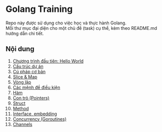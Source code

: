# Golang Training

Repo này được sử dụng cho việc học và thực hành Golang.  
Mỗi thư mục đại diện cho một chủ đề (task) cụ thể, kèm theo README.md hướng dẫn chi tiết.

## Nội dung

1. [Chương trình đầu tiên: Hello World](./hello-world/README.md)
2. [Cấu trúc dự án](./project-structure/README.md)
3. [Cú pháp cơ bản](./basic-syntax/README.md)
4. [Slice & Map](./slice-map/README.md)
5. [Vòng lặp](./loop/README.md)
6. [Các mệnh đề điều kiện](./conditions/README.md)
7. [Hàm](./functions/README.md)
8. [Con trỏ (Pointers)](./pointers/README.md)
9. [Struct](./struct/README.md)
10. [Method](./method/README.md)
11. [Interface, embedding](./interface-embedding/README.md)
12. [Concurrency (Goroutines)](./concurrency/README.md)
13. [Channels](./channels/README.md)
